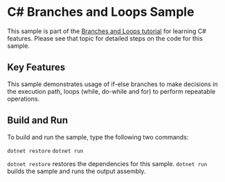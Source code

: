 C# Branches and Loops Sample
================

This sample is part of the [Branches and Loops tutorial](https://docs.microsoft.com/en-in/dotnet/csharp/tutorials/intro-to-csharp/branches-and-loops-local)
for learning C# features. Please see that topic for detailed steps on the code
for this sample.

Key Features
------------

This sample demonstrates usage of if-else branches to make decisions in the execution path, loops (while, do-while and for) to perform repeatable operations.

Build and Run
-------------

To build and run the sample, type the following two commands:

`dotnet restore`
`dotnet run`

`dotnet restore` restores the dependencies for this sample.
`dotnet run` builds the sample and runs the output assembly.
